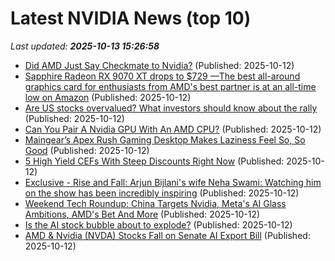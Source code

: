 # Latest NVIDIA News (top 10)
_Last updated: **2025-10-13 15:26:58**_

- [Did AMD Just Say Checkmate to Nvidia?](https://consent.yahoo.com/v2/collectConsent?sessionId=1_cc-session_4b135a24-0a59-4f22-b3c4-9c4bee888fd7) (Published: 2025-10-12)
- [Sapphire Radeon RX 9070 XT drops to $729 —The best all-around graphics card for enthusiasts from AMD's best partner is at an all-time low on Amazon](https://www.tomshardware.com/pc-components/gpus/sapphire-radeon-rx-9070-xt-drops-to-usd729-the-best-all-around-graphics-card-for-enthusiasts-from-amds-best-partner-is-at-an-all-time-low-on-amazon) (Published: 2025-10-12)
- [Are US stocks overvalued? What investors should know about the rally](https://www.nzherald.co.nz/rotorua-daily-post/business/are-us-stocks-overvalued-what-investors-should-know-about-the-rally/O7IKE2PYFJE2JDAFHXBODOOPEE/) (Published: 2025-10-12)
- [Can You Pair A Nvidia GPU With An AMD CPU?](https://www.bgr.com/1988917/can-you-pair-nvidia-gpu-with-amd-cpu/) (Published: 2025-10-12)
- [Maingear’s Apex Rush Gaming Desktop Makes Laziness Feel So, So Good](https://gizmodo.com/maingear-apex-rush-desktop-pc-review-gaming-benchmarks-2000670460) (Published: 2025-10-12)
- [5 High Yield CEFs With Steep Discounts Right Now](https://www.forbes.com/sites/brettowens/2025/10/12/5-high-yield-cefs-with-steep-discounts-right-now/) (Published: 2025-10-12)
- [Exclusive - Rise and Fall: Arjun Bijlani's wife Neha Swami: Watching him on the show has been incredibly inspiring](https://timesofindia.indiatimes.com/tv/news/hindi/exclusive-rise-and-fall-arjun-bijlanis-wife-neha-swami-watching-him-on-the-show-has-been-incredibly-inspiring/articleshow/124501848.cms) (Published: 2025-10-12)
- [Weekend Tech Roundup: China Targets Nvidia, Meta's AI Glass Ambitions, AMD's Bet And More](https://biztoc.com/x/4464dd746214ba7b) (Published: 2025-10-12)
- [Is the AI stock bubble about to explode?](https://finance.yahoo.com/news/is-the-ai-stock-bubble-about-to-explode-123014740.html) (Published: 2025-10-12)
- [AMD & Nvidia (NVDA) Stocks Fall on Senate AI Export Bill](https://biztoc.com/x/15b9f7a6f289a4d2) (Published: 2025-10-12)
